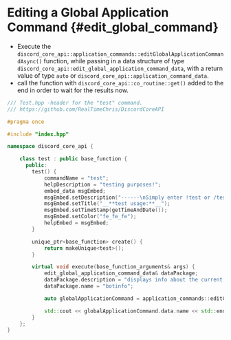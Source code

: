 Editing a Global Application Command {#edit_global_command}
============
- Execute the `discord_core_api::application_commands::editGlobalApplicationCommandAsync()` function, while passing in a data structure of type `discord_core_api::edit_global_application_command_data`, with a return value of type `auto` or `discord_core_api::application_command_data`.
- call the function with `discord_core_api::co_routine::get()` added to the end in order to wait for the results now.

```cpp
/// Test.hpp -header for the "test" command.
/// https://github.com/RealTimeChris/DiscordCoreAPI

#pragma once

#include "index.hpp"

namespace discord_core_api {

	class test : public base_function {
	  public:
		test() {
			commandName = "test";
			helpDescription = "testing purposes!";
			embed_data msgEmbed;
			msgEmbed.setDescription("------\nSimply enter !test or /test!\n------");
			msgEmbed.setTitle("__**test usage:**__");
			msgEmbed.setTimeStamp(getTimeAndDate());
			msgEmbed.setColor("fe_fe_fe");
			helpEmbed = msgEmbed;
		}

		unique_ptr<base_function> create() {
			return makeUnique<test>();
		}

		virtual void execute(base_function_arguments& args) {
			edit_global_application_command_data& dataPackage;
			dataPackage.description = "displays info about the current bot.";
			dataPackage.name = "botinfo";

			auto globalApplicationCommand = application_commands::editGlobalApplicationCommandAsync(dataPackage).get();

			std::cout << globalApplicationCommand.data.name << std::endl;
		}
	};
}

```